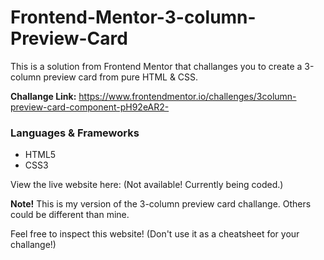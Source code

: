# Frontend-Mentor-3-column-Preview-Card
This is a solution from Frontend Mentor that challanges you to create a 3-column preview card from pure HTML &amp; CSS.

**Challange Link:** https://www.frontendmentor.io/challenges/3column-preview-card-component-pH92eAR2-

### Languages & Frameworks
- HTML5
- CSS3

View the live website here: (Not available! Currently being coded.)

**Note!** This is my version of the 3-column preview card challange. Others could be different than mine.

Feel free to inspect this website! (Don't use it as a cheatsheet for your challange!)
